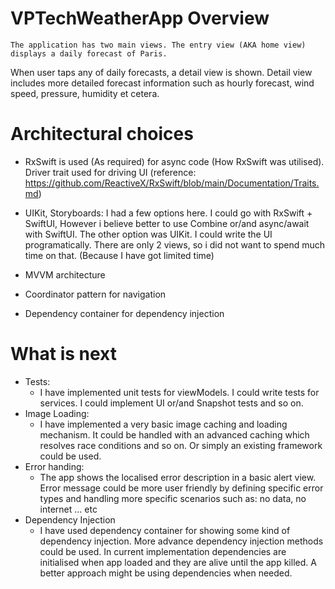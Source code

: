 # VPTechWeatherApp Overview

    The application has two main views. The entry view (AKA home view) displays a daily forecast of Paris.
 When user taps any of daily forecasts, a detail view is shown. Detail view includes
 more detailed forecast information such as hourly forecast, wind speed, pressure, humidity et cetera.

# Architectural choices

- RxSwift is used (As required) for async code (How RxSwift was utilised). 
Driver trait used for driving UI (reference: https://github.com/ReactiveX/RxSwift/blob/main/Documentation/Traits.md)
    
- UIKit, Storyboards: I had a few options here. I could go with RxSwift + SwiftUI,
However i believe better to use Combine or/and async/await with SwiftUI. The other option was UIKit.
I could write the UI programatically. There are only 2 views, so i did not want to spend much time on that.
(Because I have got limited time)

- MVVM architecture
- Coordinator pattern for navigation
- Dependency container for dependency injection

# What is next

- Tests:
    - I have implemented unit tests for viewModels. I could write tests for services.
    I could implement UI or/and Snapshot tests and so on.
- Image Loading: 
    - I have implemented a very basic image caching and loading mechanism.
    It could be handled with an advanced caching which resolves race conditions and so on. 
    Or simply an existing framework could be used.
- Error handing: 
    - The app shows the localised error description in a basic alert view.
    Error message could be more user friendly by defining specific error types and handling
    more specific scenarios such as: no data, no internet ... etc 
- Dependency Injection
    - I have used dependency container for showing some kind of dependency injection. More advance dependency 
    injection methods could be used. In current implementation dependencies are initialised when app loaded and they are
    alive until the app killed. A better approach might be using dependencies when needed.

